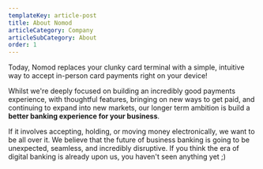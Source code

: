```yaml
---
templateKey: article-post
title: About Nomod
articleCategory: Company
articleSubCategory: About
order: 1
---
```


Today, Nomod replaces your clunky card terminal with a simple, intuitive way to accept in-person card payments right on your device!

Whilst we're deeply focused on building an incredibly good payments experience, with thoughtful features, bringing on new ways to get paid, and continuing to expand into new markets, our longer term ambition is build a **better banking experience for your business**.

If it involves accepting, holding, or moving money electronically, we want to be all over it. We believe that the future of business banking is going to be unexpected, seamless, and incredibly disruptive. If you think the era of digital banking is already upon us, you haven't seen anything yet ;)